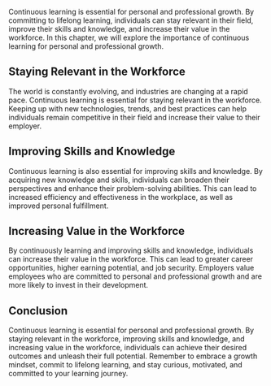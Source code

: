 
Continuous learning is essential for personal and professional growth. By committing to lifelong learning, individuals can stay relevant in their field, improve their skills and knowledge, and increase their value in the workforce. In this chapter, we will explore the importance of continuous learning for personal and professional growth.

Staying Relevant in the Workforce
---------------------------------

The world is constantly evolving, and industries are changing at a rapid pace. Continuous learning is essential for staying relevant in the workforce. Keeping up with new technologies, trends, and best practices can help individuals remain competitive in their field and increase their value to their employer.

Improving Skills and Knowledge
------------------------------

Continuous learning is also essential for improving skills and knowledge. By acquiring new knowledge and skills, individuals can broaden their perspectives and enhance their problem-solving abilities. This can lead to increased efficiency and effectiveness in the workplace, as well as improved personal fulfillment.

Increasing Value in the Workforce
---------------------------------

By continuously learning and improving skills and knowledge, individuals can increase their value in the workforce. This can lead to greater career opportunities, higher earning potential, and job security. Employers value employees who are committed to personal and professional growth and are more likely to invest in their development.

Conclusion
----------

Continuous learning is essential for personal and professional growth. By staying relevant in the workforce, improving skills and knowledge, and increasing value in the workforce, individuals can achieve their desired outcomes and unleash their full potential. Remember to embrace a growth mindset, commit to lifelong learning, and stay curious, motivated, and committed to your learning journey.
